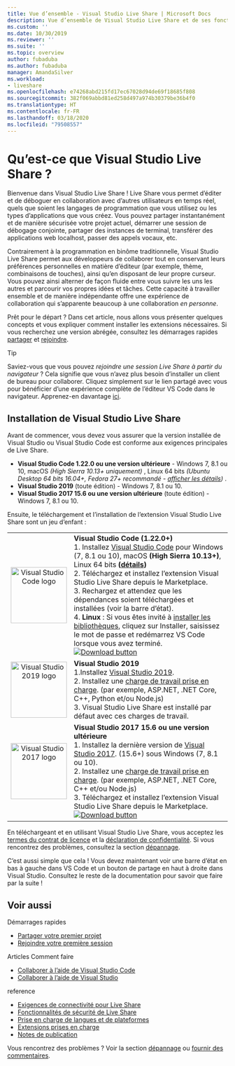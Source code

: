 ```yaml
---
title: Vue d’ensemble - Visual Studio Live Share | Microsoft Docs
description: Vue d’ensemble de Visual Studio Live Share et de ses fonctionnalités.
ms.custom: ''
ms.date: 10/30/2019
ms.reviewer: ''
ms.suite: ''
ms.topic: overview
author: fubaduba
ms.author: fubaduba
manager: AmandaSilver
ms.workload:
- liveshare
ms.openlocfilehash: e74268abd215fd17ec67028d94de69f18685f808
ms.sourcegitcommit: 382f069abbd81ed258d497a974b30379be36b4f0
ms.translationtype: HT
ms.contentlocale: fr-FR
ms.lasthandoff: 03/18/2020
ms.locfileid: "79508557"
---
```

<!--
Copyright &copy; Microsoft Corporation
All rights reserved.
Creative Commons Attribution 4.0 License (International): https://creativecommons.org/licenses/by/4.0/legalcode
-->

# <a name="what-is-visual-studio-live-share"></a>Qu’est-ce que Visual Studio Live Share ?

Bienvenue dans Visual Studio Live Share ! Live Share vous permet d’éditer et de déboguer en collaboration avec d’autres utilisateurs en temps réel, quels que soient les langages de programmation que vous utilisez ou les types d’applications que vous créez. Vous pouvez partager instantanément et de manière sécurisée votre projet actuel, démarrer une session de débogage conjointe, partager des instances de terminal, transférer des applications web localhost, passer des appels vocaux, etc.

 Contrairement à la programmation en binôme traditionnelle, Visual Studio Live Share permet aux développeurs de collaborer tout en conservant leurs préférences personnelles en matière d’éditeur (par exemple, thème, combinaisons de touches), ainsi qu’en disposant de leur propre curseur. Vous pouvez ainsi alterner de façon fluide entre vous suivre les uns les autres et parcourir vos propres idées et tâches. Cette capacité à travailler ensemble et de manière indépendante offre une expérience de collaboration qui s’apparente beaucoup à une collaboration _en personne_.

Prêt pour le départ ? Dans cet article, nous allons vous présenter quelques concepts et vous expliquer comment installer les extensions nécessaires. Si vous recherchez une version abrégée, consultez les démarrages rapides [partager](quickstart/share.md) et [rejoindre](quickstart/join.md).

> [!TIP]
> Saviez-vous que vous pouvez *rejoindre une session Live Share à partir du navigateur* ? Cela signifie que vous n’avez plus besoin d’installer un client de bureau pour collaborer. Cliquez simplement sur le lien partagé avec vous pour bénéficier d’une expérience complète de l’éditeur VS Code dans le navigateur. Apprenez-en davantage [ici](quickstart/browser-join.md).

## <a name="install-visual-studio-live-share"></a>Installation de Visual Studio Live Share

Avant de commencer, vous devez vous assurer que la version installée de Visual Studio ou Visual Studio Code est conforme aux exigences principales de Live Share.

- **Visual Studio Code 1.22.0 ou une version ultérieure** - Windows 7, 8.1 ou 10, macOS *(High Sierra 10.13+ uniquement)* , Linux 64 bits *(Ubuntu Desktop 64 bits 16.04+, Fedora 27+ recommandé - [afficher les détails](use/vscode.md#installation))* .
- **Visual Studio 2019** (toute édition) - Windows 7, 8.1 ou 10.
- **Visual Studio 2017 15.6 ou une version ultérieure** (toute édition) - Windows 7, 8.1 ou 10.

Ensuite, le téléchargement et l’installation de l’extension Visual Studio Live Share sont un jeu d’enfant :

<table style="width: 100%; border:none;">
<tr>
    <td width="128px" style="width: 128px; text-align: center; border:none;"><img src="media/vs-code.svg" width="128px" alt="Visual Studio Code logo"/></td>
    <td style="border:none;">
        <strong>Visual Studio Code (1.22.0+)</strong><br />
        1. Installez <a href="https://code.visualstudio.com/">Visual Studio Code</a> pour Windows (7, 8.1 ou 10), macOS <b>(High Sierra 10.13+)</b>, Linux 64 bits <b>(<a href="use/vscode.md#installation">détails</a>)</b><br />
        2. Téléchargez et installez l’extension Visual Studio Live Share depuis le Marketplace. <br />
        3. Rechargez et attendez que les dépendances soient téléchargées et installées (voir la barre d’état).<br />
        4. <strong>Linux</strong> : Si vous êtes invité à <a href="reference/linux.md#install-linux-prerequisites">installer les bibliothèques</a>, cliquez sur Installer, saisissez le mot de passe et redémarrez VS Code lorsque vous avez terminé.<br />
        <a href="https://aka.ms/vsls-dl/vscode"><img src="media/download.png" alt="Download button"></a>
    </td>
</tr>
<tr style="border:none;">
    <td width="128px" style="width: 128px; text-align: center; border:none;"><img src="media/vs-ide-2019.svg" width="128px" alt="Visual Studio 2019 logo" /></td>
    <td  style="border:none;">
        <strong>Visual Studio 2019 </strong><br />
        1.Installez <a href="https://visualstudio.microsoft.com/downloads/">Visual Studio 2019</a>.<br/>
        2. Installez une <a href="reference/platform-support.md">charge de travail prise en charge</a>. (par exemple, ASP.NET, .NET Core, C++, Python et/ou Node.js)<br />
        3. Visual Studio Live Share est installé par défaut avec ces charges de travail. <br />
    </td>
</tr>
<tr style="border:none;">
    <td width="128px" style="width: 128px; text-align: center; border:none;"><img src="media/vs-ide-2017.svg" width="128px" alt="Visual Studio 2017 logo" /></td>
    <td  style="border:none;">
        <strong>Visual Studio 2017 15.6 ou une version ultérieure</strong><br />
        1. Installez la dernière version de <a href="https://visualstudio.microsoft.com/vs/older-downloads/">Visual Studio 2017</a>. (15.6+) sous Windows (7, 8.1 ou 10).<br/>
        2. Installez une <a href="reference/platform-support.md">charge de travail prise en charge</a>. (par exemple, ASP.NET, .NET Core, C++ et/ou Node.js)<br />
        3. Téléchargez et installez l’extension Visual Studio Live Share depuis le Marketplace. <br />
        <a href="https://aka.ms/vsls-dl/vs"><img style="padding: 0; spacing: 0;" src="media/download.png" alt="Download button" ></a><br />
    </td>
</tr>
</table>

En téléchargeant et en utilisant Visual Studio Live Share, vous acceptez les [termes du contrat de licence](https://aka.ms/vsls-license) et la [déclaration de confidentialité](https://www.microsoft.com/en-us/privacystatement/EnterpriseDev/default.aspx). Si vous rencontrez des problèmes, consultez la section [dépannage](troubleshooting.md).

C’est aussi simple que cela ! Vous devez maintenant voir une barre d’état en bas à gauche dans VS Code et un bouton de partage en haut à droite dans Visual Studio. Consultez le reste de la documentation pour savoir que faire par la suite !


## <a name="see-also"></a>Voir aussi

Démarrages rapides

- [Partager votre premier projet](quickstart/share.md)
- [Rejoindre votre première session](quickstart/join.md)

Articles Comment faire

- [Collaborer à l’aide de Visual Studio Code](use/vscode.md)
- [Collaborer à l’aide de Visual Studio](use/vs.md)

reference

- [Exigences de connectivité pour Live Share](reference/connectivity.md)
- [Fonctionnalités de sécurité de Live Share](reference/security.md)
- [Prise en charge de langues et de plateformes](reference/platform-support.md)
- [Extensions prises en charge](reference/extensions.md)
- [Notes de publication](https://aka.ms/vsls-releases)

Vous rencontrez des problèmes ? Voir la section [dépannage](troubleshooting.md) ou [fournir des commentaires](support.md).
